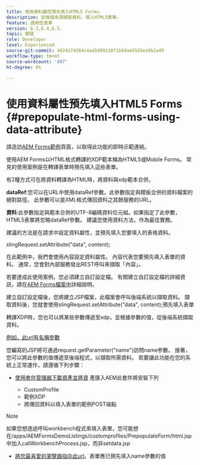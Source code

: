 ```yaml
---
title: 使用資料屬性預先填入HTML5 Forms。
description: 從後端來源擷取資料，填入HTML5表單。
feature: 適用性表單
version: 6.3,6.4,6.5.
topic: 開發
role: Developer
level: Experienced
source-git-commit: 462417d384c4aa5d99110f1b8dadd165ea9b2a49
workflow-type: tm+mt
source-wordcount: '497'
ht-degree: 0%

---
```



# 使用資料屬性預先填入HTML5 Forms {#prepopulate-html-forms-using-data-attribute}

請造訪[AEM Forms範例](https://forms.enablementadobe.com/content/samples/samples.html?query=0)頁面，以取得此功能的即時示範連結。

使用AEM Forms以HTML格式轉譯的XDP範本稱為HTML5或Mobile Forms。 常見的使用案例是在轉譯表單時預先填入這些表單。

有2種方式可在將資料轉譯為HTML時，將資料與xdp範本合併。

**dataRef**:您可以在URL中使用dataRef參數。此參數指定與模板合併的資料檔案的絕對路徑。 此參數可以是XML格式傳回資料之其餘服務的URL。

**資料**:此參數指定與範本合併的UTF-8編碼資料位元組。如果指定了此參數，HTML5表單將忽略dataRef參數。 建議您使用資料方法，作為最佳實務。

建議的方法是在請求中設定資料屬性，並預先填入您要填入的表格資料。

slingRequest.setAttribute(&quot;data&quot;, content);

在此範例中，我們會使用內容設定資料屬性。 內容代表您要預先填入表單的資料。 通常，您會對內部服務發出REST呼叫來擷取「內容」。

若要達成此使用案例，您必須建立自訂設定檔。 有關建立自訂設定檔的詳細資訊，請在[AEM Forms檔案中](https://helpx.adobe.com/aem-forms/6/html5-forms/custom-profile.html)詳細說明。

建立自訂設定檔後，您將建立JSP檔案，此檔案會呼叫後端系統以擷取資料。 擷取資料後，您就會使用slingRequest.setAttribute(&quot;data&quot;, content);預先填入表單

轉譯XDP時，您也可以將某些參數傳遞至xdp，並根據參數的值，從後端系統擷取資料。

[例如，此url有名稱參數](http://localhost:4502/content/dam/formsanddocuments/PrepopulateMobileForm.xdp/jcr:content?name=john)

您編寫的JSP將可通過request.getParameter(&quot;name&quot;)訪問name參數。 接著，您可以將此參數的值傳遞至後端程式，以擷取所需資料。
若要讓此功能在您的系統上正常運作，請遵循下列步驟：

* [使用套件管理器下載資產並將資](assets/prepopulatemobileform.zip)
產匯入AEM此套件將安裝下列

   * CustomProfile
   * 範例XDP
   * 將傳回資料以填入表單的範例POST端點

>[!NOTE]
>
>如果您想透過呼叫workbench程式來填入表單，您可能想在/apps/AEMFormsDemoListings/customprofiles/PrepopulateForm/html.jsp中加入callWorkbenchProcess.jsp，而非setdata.jsp

* [將您最喜愛的瀏覽器指向此url](http://localhost:4502/content/dam/formsanddocuments/PrepopulateMobileForm.xdp/jcr:content?name=Adobe%20Systems)。表單應已預先填入name參數的值
